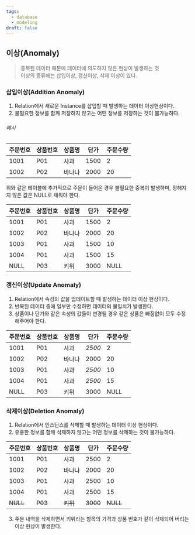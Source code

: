 ```yaml
---
tags:
  - database
  - modeling
draft: false
---
```

## 이상(Anomaly)
> 중복된 데이터 때문에 데이터에 의도하지 않은 현상이 발생하는 것 <br/>
> 이상의 종류에는 삽입이상, 갱신이상, 삭제 이상이 있다.


### 삽입이상(Addition Anomaly)
1. Relation에서 새로운 Instance를 삽입할 때 발생하는 데이터 이상현상이다.
2. 불필요한 정보를 함께 저장하지 않고는 어떤 정보를 저장하는 것이 불가능하다.
###### 예시

| 주문번호 | 상품번호 | 상품명 | 단가   | 주문수량 |
| ---- | ---- | --- | ---- | ---- |
| 1001 | P01  | 사과  | 1500 | 2    |
| 1002 | P02  | 바나나 | 2000 | 20   |
위와 같은 테이블에 추가적으로 주문이 들어온 경우
불필요한 중복이 발생하며, 정해지지 않은 값은 NULL로 채워야 한다.

| 주문번호 | 상품번호 | 상품명 | 단가   | 주문수량 |
| ---- | ---- | --- | ---- | ---- |
| 1001 | P01  | 사과  | 1500 | 2    |
| 1002 | P02  | 바나나 | 2000 | 20   |
| 1003 | P01  | 사과  | 1500 | 10   |
| 1004 | P01  | 사과  | 1500 | 15   |
| NULL | P03  | 키위  | 3000 | NULL |



### 갱신이상(Update Anomaly)
1. Relation에서 속성의 값을 업데이트할 때 발생하는 데이터 이상 현상이다.
2. 반복된 데이터 중에 일부만 수정하면 데이터의 불일치가 발생한다.
3. 상품이나 단가와 같은 속성의 값들이 변경될 경우 같은 상품은 빠짐없이 모두 수정해주어야 한다.

| 주문번호 | 상품번호 | 상품명 | 단가     | 주문수량 |
| ---- | ---- | --- | ------ | ---- |
| 1001 | P01  | 사과  | _2500_ | 2    |
| 1002 | P02  | 바나나 | 2000   | 20   |
| 1003 | P01  | 사과  | _2500_ | 10   |
| 1004 | P01  | 사과  | _2500_ | 15   |
| NULL | P03  | 키위  | 3000   | NULL |



### 삭제이상(Deletion Anomaly)
1. Relation에서 인스턴스를 삭제할 때 발생하는 데이터 이상 현상이다.
2. 유용한 정보를 함께 삭제하지 않고는 어떤 정보를 삭제하는 것이 불가능하다.

| 주문번호     | 상품번호    | 상품명    | 단가       | 주문수량     |
| -------- | ------- | ------ | -------- | -------- |
| 1001     | P01     | 사과     | 2500     | 2        |
| 1002     | P02     | 바나나    | 2000     | 20       |
| 1003     | P01     | 사과     | 2500     | 10       |
| 1004     | P01     | 사과     | 2500     | 15       |
| ~~NULL~~ | ~~P03~~ | ~~키위~~ | ~~3000~~ | ~~NULL~~ |
3. 주문 내역을 삭제하면서 키위라는 항목의 가격과 상품 번호가 같이 삭제되어 버리는 이상 현상이 발생한다.